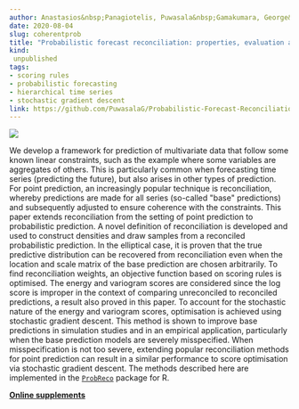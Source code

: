 ```yaml
---
author: Anastasios&nbsp;Panagiotelis, Puwasala&nbsp;Gamakumara, George&nbsp;Athanasopoulos and&nbsp;Rob&nbsp;J&nbsp;Hyndman
date: 2020-08-04
slug: coherentprob
title: "Probabilistic forecast reconciliation: properties, evaluation and score optimisation"
kind:
 unpublished
tags:
- scoring rules
- probabilistic forecasting
- hierarchical time series
- stochastic gradient descent
link: https://github.com/PuwasalaG/Probabilistic-Forecast-Reconciliation/raw/master/Paper/ProbabilisticCoherence.pdf
---
```


![](/img/featured.jpg)

We develop a framework for prediction of multivariate data that follow some known linear constraints, such as the example where some variables are aggregates of others. This is particularly common when forecasting time series (predicting the future), but also arises in other types of prediction. For point prediction, an increasingly popular technique is reconciliation, whereby predictions are made for all series (so-called "base" predictions) and subsequently adjusted to ensure coherence with the constraints. This paper extends reconciliation from the setting of point prediction to probabilistic prediction. A novel definition of reconciliation is developed and used to construct densities and draw samples from a reconciled probabilistic prediction. In the elliptical case, it is proven that the true predictive distribution can be recovered from reconciliation even when the location and scale matrix of the base prediction are chosen arbitrarily. To find reconciliation weights, an objective function based on scoring rules is optimised. The energy and variogram scores are considered since the log score is improper in the context of comparing unreconciled to reconciled predictions, a result also proved in this paper. To account for the stochastic nature of the energy and variogram scores, optimisation is achieved using stochastic gradient descent. This method is shown to improve base predictions in simulation studies and in an empirical application, particularly when the base prediction models are severely misspecified. When misspecification is not too severe, extending popular reconciliation methods for point prediction can result in a similar performance to score optimisation via stochastic gradient descent. The methods described here are implemented in the [`ProbReco`](https://github.com/anastasiospanagiotelis/ProbReco) package for R.

[**Online supplements**](https://github.com/PuwasalaG/Probabilistic-Forecast-Reconciliation/)
